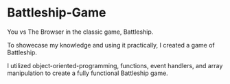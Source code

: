 # Battleship-Game
You vs The Browser in the classic game, Battleship.

To showecase my knowledge and using it practically, I created a game of Battleship.

I utilized object-oriented-programming, functions, event handlers, and array manipulation to create a fully functional Battleship game.
